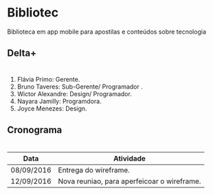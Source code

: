 # Bibliotec
Biblioteca em app mobile para apostilas e conteúdos sobre tecnologia

## Delta+ <h1>
1. Flávia Primo: Gerente.
2. Bruno Taveres: Sub-Gerente/ Programador .
3. Wictor Alexandre: Design/ Programador.
4. Nayara Jamilly: Programdora.
5. Joyce Menezes: Design.

## Cronograma <h1>
Data| Atividade
------ | -------
08/09/2016 | Entrega do wireframe. 
12/09/2016 | Nova reuniao, para aperfeicoar o wireframe.
